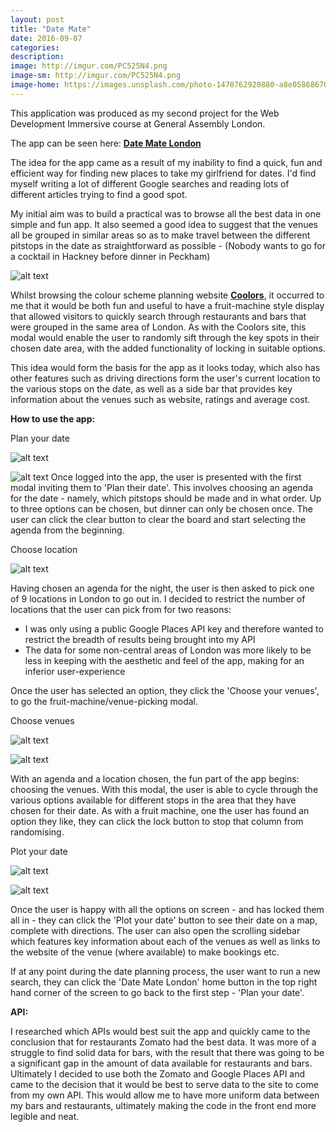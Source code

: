 ```yaml
---
layout: post
title: "Date Mate"
date: 2016-09-07
categories:
description:
image: http://imgur.com/PC525N4.png
image-sm: http://imgur.com/PC525N4.png
image-home: https://images.unsplash.com/photo-1470762920880-a8e058686707?ixlib=rb-0.3.5&q=80&fm=jpg&crop=entropy&cs=tinysrgb&s=7ad04dcd45407f39e32f62424b192b86
---
```

This application was produced as my second project for the Web Development Immersive course at General Assembly London.

The app can be seen here: <a href="https://date-mate-london.herokuapp.com/" target="_blank">**Date Mate London**</a>

The idea for the app came as a result of my inability to find a quick, fun and efficient way for finding new places to take my girlfriend for dates. I'd find myself writing a lot of different Google searches and reading lots of different articles trying to find a good spot.

My initial aim was to build a practical was to browse all the best data in one simple and fun app. It also seemed a good idea to suggest that the venues all be grouped in similar areas so as to make travel between the different pitstops in the date as straightforward as possible - (Nobody wants to go for a cocktail in Hackney before dinner in Peckham)

![alt text](http://imgur.com/uBn22Ac.png "Coolors")

Whilst browsing the colour scheme planning website [**Coolors**](https://coolors.co/), it occurred to me that it would be both fun and useful to have a fruit-machine style display that allowed visitors to quickly search through restaurants and bars that were grouped in the same area of London. As with the Coolors site, this modal would enable the user to randomly sift through the key spots in their chosen date area, with the added functionality of locking in suitable options.

This idea would form the basis for the app as it looks today, which also has other features such as driving directions form the user's current location to the various stops on the date, as well as a side bar that provides key information about the venues such as website, ratings and average cost.

**How to use the app:**

Plan your date

![alt text](http://imgur.com/cDrmFjm.png "Plan your date screen 1")

![alt text](http://imgur.com/ANMLngV.png "Plan your date screen 2")
Once logged into the app, the user is presented with the first modal inviting them to 'Plan their date'. This involves choosing an agenda for the date - namely, which pitstops should be made and in what order. Up to three options can be chosen, but dinner can only be chosen once. The user can click the clear button to clear the board and start selecting the agenda from the beginning.


Choose location

![alt text](http://imgur.com/ho8AWuW.png "Choose your location")

Having chosen an agenda for the night, the user is then asked to pick one of 9 locations in London to go out in. I decided to restrict the number of locations that the user can pick from for two reasons:

* I was only using a public Google Places API key and therefore wanted to restrict the breadth of results being brought into my API
* The data for some non-central areas of London was more likely to be less in keeping with the aesthetic and feel of the app, making for an inferior user-experience

Once the user has selected an option, they click the 'Choose your venues', to go the fruit-machine/venue-picking modal.


Choose venues

![alt text](http://imgur.com/PC525N4.png "Choose your venues")

![alt text](http://imgur.com/PUpDpBN.png "Choose your venues 3 options")

With an agenda and a location chosen, the fun part of the app begins: choosing the venues. With this modal, the user is able to cycle through the various options available for different stops in the area that they have chosen for their date. As with a fruit machine, one the user has found an option they like, they can click the lock button to stop that column from randomising.

Plot your date

![alt text](http://imgur.com/89k39EZ.png "Plot your date screen")

![alt text](http://imgur.com/eplM0JB.png "Plot your date screen sidebar hidden")

Once the user is happy with all the options on screen - and has locked them all in - they can click the 'Plot your date' button to see their date on a map, complete with directions. The user can also open the scrolling sidebar which features key information about each of the venues as well as links to the website of the venue (where available) to make bookings etc.

If at any point during the date planning process, the user want to run a new search, they can click the 'Date Mate London' home button in the top right hand corner of the screen to go back to the first step - 'Plan your date'.


**API:**

I researched which APIs would best suit the app and quickly came to the conclusion that for restaurants Zomato had the best data. It was more of a struggle to find solid data for bars, with the result that there was going to be a significant gap in the amount of data available for restaurants and bars. Ultimately I decided to use both the Zomato and Google Places API and came to the decision that it would be best to serve data to the site to come from my own API. This would allow me to have more uniform data between my bars and restaurants, ultimately making the code in the front end more legible and neat.
